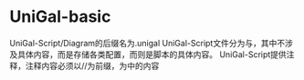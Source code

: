 # UniGal-basic

UniGal-Script/Diagram的后缀名为.unigal
UniGal-Script文件分为<head></head>与<body></body>，其中<head></head>不涉及具体内容，而是存储各类配置，而<body></body>则是脚本的具体内容。
UniGal-Script提供注释，注释内容必须以//为前缀，为<comment></comment>中的内容